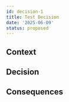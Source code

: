 ```yaml
---
id: decision-1
title: Test Decision
date: '2025-06-09'
status: proposed
---
```

## Context



## Decision



## Consequences

